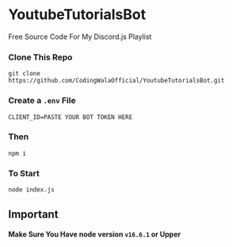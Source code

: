 # YoutubeTutorialsBot

Free Source Code For My Discord.js Playlist

### Clone This Repo

```
git clone https://github.com/CodingWalaOfficial/YoutubeTutorialsBot.git
```

### Create a `.env` File

```
CLIENT_ID=PASTE YOUR BOT TOKEN HERE
```

### Then

```
npm i
```

### To Start

```
node index.js
```

## Important

#### Make Sure You Have node version `v16.6.1` or Upper
